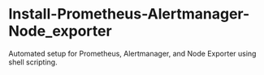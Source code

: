 # Install-Prometheus-Alertmanager-Node_exporter
Automated setup for Prometheus, Alertmanager, and Node Exporter using shell scripting.
